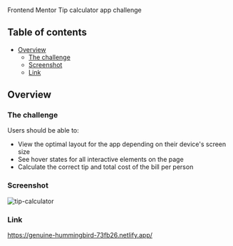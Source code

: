 ###

Frontend Mentor Tip calculator app challenge

## Table of contents

- [Overview](#overview)
  - [The challenge](#the-challenge)
  - [Screenshot](#screenshot)
  - [Link](#link)

## Overview

### The challenge

Users should be able to:

- View the optimal layout for the app depending on their device's screen size
- See hover states for all interactive elements on the page
- Calculate the correct tip and total cost of the bill per person

### Screenshot

![tip-calculator](https://user-images.githubusercontent.com/107752460/234868834-833d066c-d9a8-41d1-9364-9d4456a27c8d.jpg)


### Link

https://genuine-hummingbird-73fb26.netlify.app/
